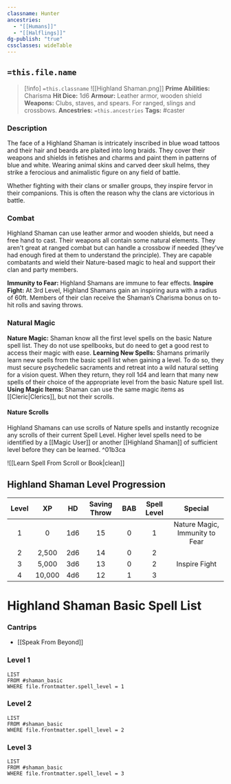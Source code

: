 ```yaml
---
classname: Hunter
ancestries:
  - "[[Humans]]"
  - "[[Halflings]]"
dg-publish: "true"
cssclasses: wideTable
---
```


## `=this.file.name`

 >[!info] `=this.classname`  ![[Highland Shaman.png]]
**Prime Abilities:** Charisma
**Hit Dice:** 1d6
**Armour:**  Leather armor, wooden shield
**Weapons:** Clubs, staves, and spears. For ranged, slings and crossbows.
**Ancestries:** `=this.ancestries`
**Tags:** #caster 


### Description

The face of a Highland Shaman is intricately inscribed in blue woad tattoos and their hair and beards are plaited into long braids. They cover their weapons and shields in fetishes and charms and paint them in patterns of blue and white. Wearing animal skins and carved deer skull helms, they strike a ferocious and animalistic figure on any field of battle.

Whether fighting with their clans or smaller groups, they inspire fervor in their companions. This is often the reason why the clans are victorious in battle.

### Combat

Highland Shaman can use leather armor and wooden shields, but need a free hand to cast. Their weapons all contain some natural elements. They aren't great at ranged combat but can handle a crossbow if needed (they've had enough fired at them to understand the principle). They are capable combatants and wield their Nature-based magic to heal and support their clan and party members.

**Immunity to Fear:** Highland Shamans are immune to fear effects.
**Inspire Fight:** At 3rd Level, Highland Shamans gain an inspiring aura with a radius of 60ft. Members of their clan receive the Shaman’s Charisma bonus on to-hit rolls and saving throws.
  
### Natural Magic

**Nature Magic:** Shaman know all the first level spells on the basic Nature spell list. They do not use spellbooks, but do need to get a good rest to access their magic with ease.
**Learning New Spells:** Shamans primarily learn new spells from the basic spell list when gaining a level. To do so, they must secure psychedelic sacraments and retreat into a wild natural setting for a vision quest. When they return, they roll 1d4 and learn that many new spells of their choice of the appropriate level from the basic Nature spell list.
**Using Magic Items:** Shaman can use the same magic items as [[Cleric|Clerics]], but not their scrolls.

#### Nature Scrolls
Highland Shamans can use scrolls of Nature spells and instantly recognize any scrolls of their current Spell Level. Higher level spells need to be identified by a [[Magic User]] or another [[Highland Shaman]] of sufficient level before they can be learned. ^01b3ca

![[Learn Spell From Scroll or Book|clean]]


  
## Highland Shaman Level Progression

| Level |   XP   | HD  | Saving Throw | BAB | Spell Level |            Special             |
|:-----:|:------:|:---:|:------------:|:---:|:-----------:|:------------------------------:|
|   1   |   0    | 1d6 |      15      |  0  |      1      | Nature Magic, Immunity to Fear |
|   2   | 2,500  | 2d6 |      14      |  0  |      2      |                                |
|   3   | 5,000  | 3d6 |      13      |  0  |      2      |         Inspire Fight          |
|   4   | 10,000 | 4d6 |      12      |  1  |      3      |                                |

# Highland Shaman Basic Spell List

### Cantrips
- [[Speak From Beyond]]

### Level 1
```dataview
LIST
FROM #shaman_basic  
WHERE file.frontmatter.spell_level = 1
```

### Level 2
```dataview
LIST
FROM #shaman_basic
WHERE file.frontmatter.spell_level = 2
```

### Level 3

```dataview
LIST
FROM #shaman_basic
WHERE file.frontmatter.spell_level = 3
```